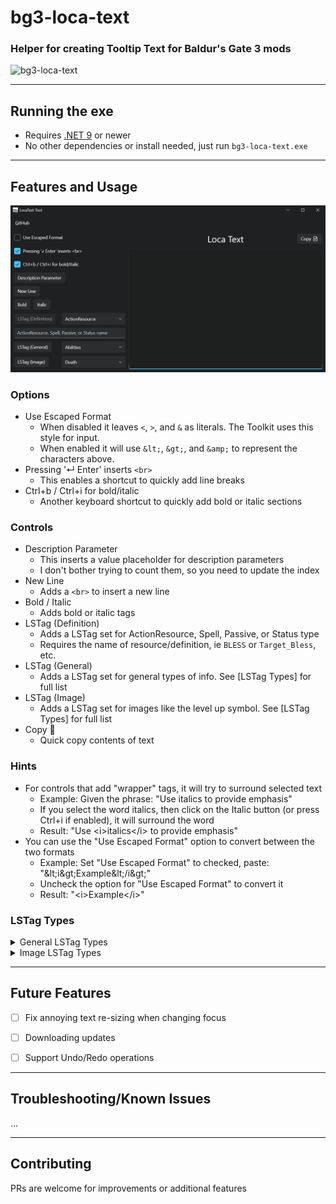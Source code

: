 ﻿# bg3-loca-text
### Helper for creating Tooltip Text for Baldur's Gate 3 mods
![bg3-loca-text](icon.ico)


---
## Running the exe
- Requires [.NET 9](https://dotnet.microsoft.com/en-us/download/dotnet/9.0) or newer
- No other dependencies or install needed, just run `bg3-loca-text.exe`


---
## Features and Usage
![bg3-loca-text](Images/AppView.png)


### Options
- Use Escaped Format
	- When disabled it leaves `<`, `>`, and `&` as literals.  The Toolkit uses this style for input.
	- When enabled it will use `&lt;`, `&gt;`, and `&amp;` to represent the characters above.
- Pressing '↵ Enter' inserts `<br>`
	- This enables a shortcut to quickly add line breaks
- Ctrl+b / Ctrl+i for bold/italic
	- Another keyboard shortcut to quickly add bold or italic sections


### Controls
- Description Parameter
	- This inserts a value placeholder for description parameters
	- I don't bother trying to count them, so you need to update the index
- New Line
	- Adds a `<br>` to insert a new line
- Bold / Italic
	- Adds bold or italic tags
- LSTag (Definition)
	- Adds a LSTag set for ActionResource, Spell, Passive, or Status type
	- Requires the name of resource/definition, ie `BLESS` or `Target_Bless`, etc.
- LSTag (General)
	-  Adds a LSTag set for general types of info.  See [LSTag Types] for full list
- LSTag (Image)
	- Adds a LSTag set for images like the level up symbol.  See [LSTag Types] for full list
- Copy 📄
	- Quick copy contents of text


### Hints
- For controls that add "wrapper" tags, it will try to surround selected text
	- Example: Given the phrase: "Use italics to provide emphasis"
	- If you select the word italics, then click on the Italic button 
      (or press Ctrl+i if enabled), it will surround the word
	- Result: "Use \<i>italics\</i> to provide emphasis"
- You can use the "Use Escaped Format" option to convert between the two formats
	- Example: Set "Use Escaped Format" to checked, paste: "\&lt;i\&gt;Example\&lt;/i\&gt;"
	- Uncheck the option for "Use Escaped Format" to convert it
	- Result: "\<i>Example\</i>"


### LSTag Types
<details>
<summary>General LSTag Types</summary>

- Abilities
- AbilityCheck
- AbilityModifier
- Acrobatics
- Action
- Advantage
- AlwaysPrepared
- AnimalHandling
- Arcana
- ArmourClass
- ArmourProficiency
- Athletics
- AttackRoll
- BackgroundGoals
- CampSupplies
- Cantrip
- CarryWeight
- Charisma
- CharmedGroup
- Concentration
- Constitution
- CriticalHit
- Deception
- Dexterity
- DifficultyClass
- Dippable
- Disadvantage
- Downed
- Encumbered
- EvocationSpells
- Expertise
- Finesse
- HighGroundRules
- History
- HitPoints
- Immune
- IncapacitatingCondition
- Insight
- Inspiration
- Intelligence
- Intimidation
- Investigation
- Light
- LongRest
- Medicine
- MeleeSpellAttack
- MeleeWeaponAttack
- MonkWeapon
- MovementSpeed
- MusicalInstrumentProficiency
- Nature
- OpportunityAttack
- Perception
- Performance
- Persuasion
- PortentDie
- PreparedSpells
- Proficiency
- ProficiencyBonus
- RangedSpellAttack
- RangedWeaponAttack
- Reach
- Religion
- Resistant
- RitualSpell
- SavingThrow
- ShortRest
- Skill
- SkillCheck
- SleightOfHand
- SpellDifficultyClass
- SpellSlot
- SpellcastingAbility
- SpellcastingAbilityModifier
- Stealth
- Strength
- Survival
- TemporaryHitPoints
- Thrown
- TwoHanded
- Versatile
- Vulnerable
- WarlockSpellSlot
- WeaponProficiency
- WildMagic
- Wisdom
</details>

<details>
<summary>Image LSTag Types</summary>

- Death
- DismissShapeshift
- DownedHelp
- Ellipsis
- Inspiration
- Prone
- Reroll
- SoftWarning
- SpellSlotPAD
- SpellSlot
- TidesOfChaos
- TutorialActionFilter
- TutorialAdvantage
- TutorialAlchemyMenu
- TutorialBonusActionFilter
- TutorialCallForthAllies
- TutorialCallForthAllies_c
- TutorialCampMenu
- TutorialCamp
- TutorialCharacterSheet
- TutorialCombatLog
- TutorialConsumableTadpole
- TutorialCureWounds
- TutorialDisengage
- TutorialDismissWildShape
- TutorialDualWieldToggle
- TutorialEncumbered
- TutorialEndTurn
- TutorialFlee
- TutorialGroupSneak
- TutorialHealingPotion
- TutorialHelpAction
- TutorialHide
- TutorialIllithidMenu
- TutorialIllithidPowersMenu
- TutorialIllithidPowers
- TutorialInventory
- TutorialJournal
- TutorialJump
- TutorialLearnSpell
- TutorialLevelUpMenu
- TutorialLevelUp
- TutorialLightSpell
- TutorialLongRestMenu
- TutorialLongRest
- TutorialMap
- TutorialMeleeToggle
- TutorialMonkUnarmedAttack
- TutorialNonLethalToggle
- TutorialPartyInventory
- TutorialPing
- TutorialRangedToggle
- TutorialRedWarning
- TutorialRevivifyScroll
- TutorialShortRestMenu
- TutorialShortRest
- TutorialShove
- TutorialSneakAttackMelee
- TutorialSneakAttackRanged
- TutorialSpellbook
- TutorialStealthDimLight
- TutorialStealthFullLight
- TutorialStealthShadow
- TutorialThievesTools
- TutorialTorch
- TutorialTrapDisarmKit
- WarlockSpellSlotPAD
- WarlockSpellSlot
</details>


---
## Future Features
- [ ] Fix annoying text re-sizing when changing focus
- [ ] Downloading updates
- [ ] Support Undo/Redo operations


---
## Troubleshooting/Known Issues
...


---
## Contributing
PRs are welcome for improvements or additional features
